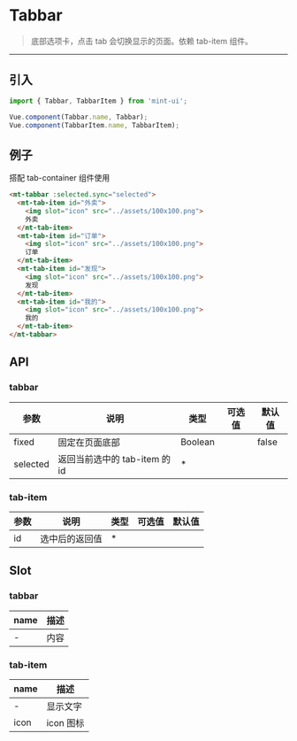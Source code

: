 # Tabbar

> 底部选项卡，点击 tab 会切换显示的页面。依赖 tab-item 组件。

-------------

## 引入

```javascript
import { Tabbar, TabbarItem } from 'mint-ui';

Vue.component(Tabbar.name, Tabbar);
Vue.component(TabbarItem.name, TabbarItem);
```

## 例子

搭配 <a v-link="{path:'/tab-container'}">tab-container</a> 组件使用

```html
<mt-tabbar :selected.sync="selected">
  <mt-tab-item id="外卖">
    <img slot="icon" src="../assets/100x100.png">
    外卖
  </mt-tab-item>
  <mt-tab-item id="订单">
    <img slot="icon" src="../assets/100x100.png">
    订单
  </mt-tab-item>
  <mt-tab-item id="发现">
    <img slot="icon" src="../assets/100x100.png">
    发现
  </mt-tab-item>
  <mt-tab-item id="我的">
    <img slot="icon" src="../assets/100x100.png">
    我的
  </mt-tab-item>
</mt-tabbar>
```

## API

### tabbar
| 参数 | 说明 | 类型 | 可选值 | 默认值 |
|------|-------|---------|-------|--------|
| fixed | 固定在页面底部 | Boolean | | false |
| selected | 返回当前选中的 tab-item 的 id | * | |  |


### tab-item
| 参数 | 说明 | 类型 | 可选值 | 默认值 |
|------|-------|---------|-------|--------|
| id | 选中后的返回值 | * | |  |

## Slot

### tabbar
| name | 描述 |
|------|--------|
| - | 内容 |

### tab-item
| name | 描述 |
|------|--------|
| - | 显示文字|
|icon | icon 图标|
